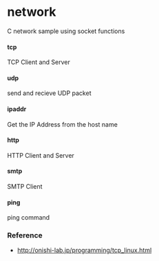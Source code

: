 network
===============

C network sample  using socket functions <br/>


#### tcp
TCP Client and Server <br/>

#### udp
send and recieve UDP packet <br/>

#### ipaddr
Get the IP Address from the host name <br/>

#### http
HTTP Client and Server <br/>

#### smtp
SMTP Client <br/>

#### ping
ping command <br/>


### Reference <br/>
- http://onishi-lab.jp/programming/tcp_linux.html

